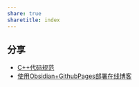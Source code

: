 ```yaml
---
share: true
sharetitle: index
---
```


## 分享
- [C++代码规范](./_posts/doc/2023-09-03-C-Plus-Writing-Rules.md)
- [使用Obsidian+GithubPages部署在线博客](./_posts/doc/2023-09-03-Build-Blog-Online.md#)